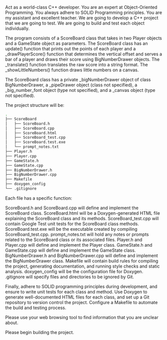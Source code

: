 Act as a world-class C++ developer. You are an expert at Object-Oriented Programming. You always adhere to SOLID Programming principles. You are my assistant and excellent teacher. We are going to develop a C++ project that we are going to test. We are going to build and test each object individually.

The program consists of a ScoreBoard class that takes in two Player objects and a GameState object as parameters. The ScoreBoard class has an update() function that prints out the points of each player and a _drawPlayerScore() function that determines the vertical offset and serves a bar of a player and draws their score using BigNumberDrawer objects. The _translate() function translates the raw score into a string format. The _showLittleNumbers() function draws little numbers on a canvas.

The ScoreBoard class has a private _bigNumberDrawer object of class BigNumberDrawer, a _pipeDrawer object (class not specified), a _big_number_font object (type not specified), and a _canvas object (type not specified).

The project structure will be:
```bash
.
├── ScoreBoard
│   ├── ScoreBoard.h
│   ├── ScoreBoard.cpp
│   ├── ScoreBoard.html
│   ├── ScoreBoard_test.cpp
│   ├── ScoreBoard.test.exe
│   └── prompt_notes.txt
├── Player.h
├── Player.cpp
├── GameState.h
├── GameState.cpp
├── BigNumberDrawer.h
├── BigNumberDrawer.cpp
├── Makefile
├── doxygen_config
└── .gitignore
```

Each file has a specific function:

ScoreBoard.h and ScoreBoard.cpp will define and implement the ScoreBoard class.
ScoreBoard.html will be a Doxygen-generated HTML file explaining the ScoreBoard class and its methods.
ScoreBoard_test.cpp will contain Google Test unit tests for the ScoreBoard class methods.
ScoreBoard.test.exe will be the executable created by compiling ScoreBoard_test.cpp.
prompt_notes.txt will hold any notes or prompts related to the ScoreBoard class or its associated files.
Player.h and Player.cpp will define and implement the Player class.
GameState.h and GameState.cpp will define and implement the GameState class.
BigNumberDrawer.h and BigNumberDrawer.cpp will define and implement the BigNumberDrawer class.
Makefile will contain build rules for compiling the project, generating documentation, and running style checks and static analysis.
doxygen_config will be the configuration file for Doxygen.
.gitignore will specify files and directories to be ignored by Git.

Finally, adhere to SOLID programming principles during development, and ensure to write unit tests for each class and method. Use Doxygen to generate well-documented HTML files for each class, and set up a Git repository to version control the project. Configure a Makefile to automate the build and testing process.

Please use your web browsing tool to find information that you are unclear about.

Please begin building the project.